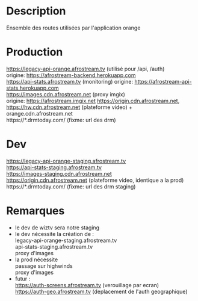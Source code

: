 # Description

Ensemble des routes utilisées par l'application orange

# Production

https://legacy-api-orange.afrostream.tv  (utilisé pour /api, /auth)  
  origine: https://afrostream-backend.herokuapp.com  
https://api-stats.afrostream.tv          (monitoring) 
  origine: https://afrostream-api-stats.herokuapp.com  
https://images.cdn.afrostream.net        (proxy imgix)  
  origine: https://afrostream.imgix.net
https://origin.cdn.afrostream.net, https://hw.cdn.afrostream.net        (plateforme video) + orange.cdn.afrostream.net  
https://*.drmtoday.com/                  (fixme: url des drm)  

# Dev

https://legacy-api-orange-staging.afrostream.tv  
https://api-stats-staging.afrostream.tv  
https://images-staging.cdn.afrostream.net  
https://origin.cdn.afrostream.net        (plateforme video, identique a la prod)  
https://*.drmtoday.com/                  (fixme: url des drm staging)  

# Remarques

- le dev de wiztv sera notre staging  
- le dev nécessite la création de :  
   legacy-api-orange-staging.afrostream.tv  
   api-stats-staging.afrostream.tv  
   proxy d'images  
- la prod nécessite   
   passage sur highwinds  
   proxy d'images  
- futur :  
  https://auth-screens.afrostream.tv  (verouillage par ecran)  
  https://auth-geo.afrostream.tv      (deplacement de l'auth geographique)  

   
